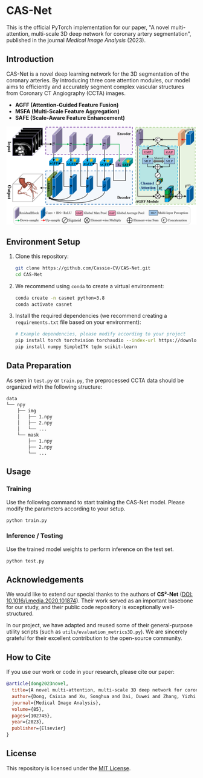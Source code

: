# CAS-Net
This is the official PyTorch implementation for our paper, "A novel multi-attention, multi-scale 3D deep network for coronary artery segmentation", published in the journal 
*Medical Image Analysis* (2023).
[](https://doi.org/10.1016/j.media.2023.102745)
[](https://opensource.org/licenses/MIT)

## Introduction

CAS-Net is a novel deep learning network for the 3D segmentation of the coronary arteries. By introducing three core attention modules, our model aims to efficiently and accurately segment complex vascular structures from Coronary CT Angiography (CCTA) images.

  * **AGFF (Attention-Guided Feature Fusion)**
  * **MSFA (Multi-Scale Feature Aggregation)**
  * **SAFE (Scale-Aware Feature Enhancement)**

![CAS-Net Framework](frame.png)

## Environment Setup

1.  Clone this repository:

    ```bash
    git clone https://github.com/Cassie-CV/CAS-Net.git
    cd CAS-Net
    ```

2.  We recommend using `conda` to create a virtual environment:

    ```bash
    conda create -n casnet python=3.8
    conda activate casnet
    ```

3.  Install the required dependencies (we recommend creating a `requirements.txt` file based on your environment):

    ```bash
    # Example dependencies, please modify according to your project
    pip install torch torchvision torchaudio --index-url https://download.pytorch.org/whl/cu118
    pip install numpy SimpleITK tqdm scikit-learn
    ```

## Data Preparation

As seen in `test.py` or `train.py`, the preprocessed CCTA data should be organized with the following structure:

```
data
└── npy
    ├── img
    │   ├── 1.npy
    │   ├── 2.npy
    │   └── ...
    └── mask
        ├── 1.npy
        ├── 2.npy
        └── ...
```

## Usage

### Training

Use the following command to start training the CAS-Net model. Please modify the parameters according to your setup.

```bash
python train.py 
```

### Inference / Testing

Use the trained model weights to perform inference on the test set.

```bash
python test.py 
```

## Acknowledgements

We would like to extend our special thanks to the authors of **CS²-Net** ([DOI: 10.1016/j.media.2020.101874](https://doi.org/10.1016/j.media.2020.101874)). Their work served as an important basebone for our study, and their public code repository is exceptionally well-structured.

In our project, we have adapted and reused some of their general-purpose utility scripts (such as `utils/evaluation_metrics3D.py`). We are sincerely grateful for their excellent contribution to the open-source community.

## How to Cite

If you use our work or code in your research, please cite our paper:

```bibtex
@article{dong2023novel,
  title={A novel multi-attention, multi-scale 3D deep network for coronary artery segmentation},
  author={Dong, Caixia and Xu, Songhua and Dai, Duwei and Zhang, Yizhi and Zhang, Chunyan and Li, Zongfang},
  journal={Medical Image Analysis},
  volume={85},
  pages={102745},
  year={2023},
  publisher={Elsevier}
}
```

## License

This repository is licensed under the [MIT License](https://www.google.com/search?q=LICENSE).

